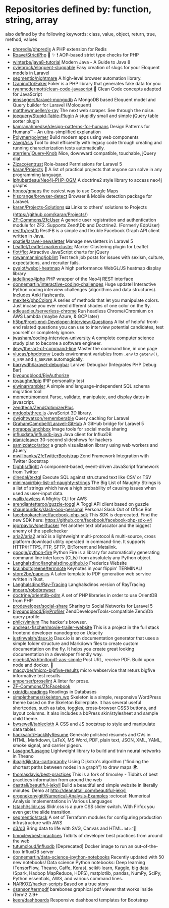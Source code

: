 # Repositories defined by: function, string, array

also defined by the following keywords: class, value, object, return, true, method, values

- [phpredis/phpredis](https://github.com/phpredis/phpredis)
  A PHP extension for Redis
- [Roave/StrictPhp](https://github.com/Roave/StrictPhp)
  :no_entry_sign: :sparkles: :heavy_exclamation_mark: AOP-based strict type checks for PHP
- [winterbe/java8-tutorial](https://github.com/winterbe/java8-tutorial)
  Modern Java - A Guide to Java 8
- [cviebrock/eloquent-sluggable](https://github.com/cviebrock/eloquent-sluggable)
  Easy creation of slugs for your Eloquent models in Laravel
- [segmentio/nightmare](https://github.com/segmentio/nightmare)
  A high-level browser automation library.
- [fzaninotto/Faker](https://github.com/fzaninotto/Faker)
  Faker is a PHP library that generates fake data for you
- [ryanmcdermott/clean-code-javascript](https://github.com/ryanmcdermott/clean-code-javascript)
  :bathtub: Clean Code concepts adapted for JavaScript
- [jenssegers/laravel-mongodb](https://github.com/jenssegers/laravel-mongodb)
  A MongoDB based Eloquent model and Query builder for Laravel (Moloquent)
- [matthewmueller/x-ray](https://github.com/matthewmueller/x-ray)
  The next web scraper. See through the <html> noise.
- [joequery/Stupid-Table-Plugin](https://github.com/joequery/Stupid-Table-Plugin)
  A stupidly small and simple jQuery table sorter plugin
- [kamranahmedse/design-patterns-for-humans](https://github.com/kamranahmedse/design-patterns-for-humans)
  Design Patterns for Humans™ - An ultra-simplified explanation
- [Polymer/polymer](https://github.com/Polymer/polymer)
  Build modern apps using web components
- [zavg/Asis](https://github.com/zavg/Asis)
  Tool to deal efficiently with legacy code through creating and running characterization tests automatically.
- [aterrien/jQuery-Knob](https://github.com/aterrien/jQuery-Knob)
  Nice, downward compatible, touchable, jQuery dial
- [Zizaco/entrust](https://github.com/Zizaco/entrust)
  Role-based Permissions for Laravel 5
- [karan/Projects](https://github.com/karan/Projects)
  :page_with_curl: A list of practical projects that anyone can solve in any programming language.
- [lphuberdeau/Neo4j-PHP-OGM](https://github.com/lphuberdeau/Neo4j-PHP-OGM)
  A doctrine2 style library to access neo4j graphs
- [hpneo/gmaps](https://github.com/hpneo/gmaps)
  the easiest way to use Google Maps
- [hisorange/browser-detect](https://github.com/hisorange/browser-detect)
  Browser & Mobile detection package for Laravel.
- [karan/Projects-Solutions](https://github.com/karan/Projects-Solutions)
  :pager: Links to others' solutions to Projects (https://github.com/karan/Projects/)
- [ZF-Commons/ZfcUser](https://github.com/ZF-Commons/ZfcUser)
  A generic user registration and authentication module for ZF2. Supports Zend\Db and Doctrine2. (Formerly EdpUser)
- [restfb/restfb](https://github.com/restfb/restfb)
  RestFB is a simple and flexible Facebook Graph API client written in Java.
- [spatie/laravel-newsletter](https://github.com/spatie/laravel-newsletter)
  Manage newsletters in Laravel 5
- [Leaflet/Leaflet.markercluster](https://github.com/Leaflet/Leaflet.markercluster)
  Marker Clustering plugin for Leaflet
- [flot/flot](https://github.com/flot/flot)
  Attractive JavaScript charts for jQuery
- [rowanmanning/joblint](https://github.com/rowanmanning/joblint)
  Test tech job posts for issues with sexism, culture, expectations, and recruiter fails.
- [pyalot/webgl-heatmap](https://github.com/pyalot/webgl-heatmap)
  A high performance WebGL/JS heatmap display library
- [jadell/neo4jphp](https://github.com/jadell/neo4jphp)
  PHP wrapper of the Neo4j REST interface
- [donnemartin/interactive-coding-challenges](https://github.com/donnemartin/interactive-coding-challenges)
  Huge update!  Interactive Python coding interview challenges (algorithms and data structures).  Includes Anki flashcards.
- [mexitek/phpColors](https://github.com/mexitek/phpColors)
  A series of methods that let you manipulate colors. Just incase you ever need different shades of one color on the fly.
- [adieuadieu/serverless-chrome](https://github.com/adieuadieu/serverless-chrome)
  Run headless Chrome/Chromium on AWS Lambda (maybe Azure, & GCP later)
- [h5bp/Front-end-Developer-Interview-Questions](https://github.com/h5bp/Front-end-Developer-Interview-Questions)
  A list of helpful front-end related questions you can use to interview potential candidates, test yourself or completely ignore.
- [jwasham/coding-interview-university](https://github.com/jwasham/coding-interview-university)
  A complete computer science study plan to become a software engineer.
- [jlevy/the-art-of-command-line](https://github.com/jlevy/the-art-of-command-line)
  Master the command line, in one page
- [vlucas/phpdotenv](https://github.com/vlucas/phpdotenv)
  Loads environment variables from `.env` to `getenv()`, `$_ENV` and `$_SERVER` automagically.
- [barryvdh/laravel-debugbar](https://github.com/barryvdh/laravel-debugbar)
  Laravel Debugbar (Integrates PHP Debug Bar)
- [bjyoungblood/BjyAuthorize](https://github.com/bjyoungblood/BjyAuthorize)
- [rovaughn/ipip](https://github.com/rovaughn/ipip)
  IPIP personality test
- [elwinar/rambler](https://github.com/elwinar/rambler)
  A simple and language-independent SQL schema migration tool
- [moment/moment](https://github.com/moment/moment)
  Parse, validate, manipulate, and display dates in javascript.
- [zendtech/ZendOptimizerPlus](https://github.com/zendtech/ZendOptimizerPlus)
- [mrdoob/three.js](https://github.com/mrdoob/three.js)
  JavaScript 3D library.
- [dwightwatson/rememberable](https://github.com/dwightwatson/rememberable)
  Query caching for Laravel
- [GrahamCampbell/Laravel-GitHub](https://github.com/GrahamCampbell/Laravel-GitHub)
  A GitHub bridge for Laravel 5
- [nprapps/lunchbox](https://github.com/nprapps/lunchbox)
  Image tools for social media sharing
- [influxdata/influxdb-java](https://github.com/influxdata/influxdb-java)
  Java client for InfluxDB
- [jdan/cleaver](https://github.com/jdan/cleaver)
  30-second slideshows for hackers
- [samizdatco/arbor](https://github.com/samizdatco/arbor)
  a graph visualization library using web workers and jQuery
- [mwillbanks/ZfcTwitterBootstrap](https://github.com/mwillbanks/ZfcTwitterBootstrap)
  Zend Framework Integration with Twitter Bootstrap
- [flightjs/flight](https://github.com/flightjs/flight)
  A component-based, event-driven JavaScript framework from Twitter
- [dinedal/textql](https://github.com/dinedal/textql)
  Execute SQL against structured text like CSV or TSV
- [minimaxir/big-list-of-naughty-strings](https://github.com/minimaxir/big-list-of-naughty-strings)
  The Big List of Naughty Strings is a list of strings which have a high probability of causing issues when used as user-input data.
- [wallix/awless](https://github.com/wallix/awless)
  A Mighty CLI for AWS
- [arendjantetteroo/guzzle-toggl](https://github.com/arendjantetteroo/guzzle-toggl)
  A Toggl API client based on guzzle
- [shaunburdick/slack-ooo-personal](https://github.com/shaunburdick/slack-ooo-personal)
  Personal Slack Out of Office Bot
- [facebookarchive/facebook-php-sdk](https://github.com/facebookarchive/facebook-php-sdk)
  This SDK is deprecated.  Find the new SDK here: https://github.com/facebook/facebook-php-sdk-v4
- [igorpavlov/spellfucker](https://github.com/igorpavlov/spellfucker)
  Yet another text obfuscator and the biggest enemy of the spellchecker
- [aria2/aria2](https://github.com/aria2/aria2)
  aria2 is a lightweight multi-protocol & multi-source, cross platform download utility operated in command-line. It supports HTTP/HTTPS, FTP, SFTP, BitTorrent and Metalink.
- [google/python-fire](https://github.com/google/python-fire)
  Python Fire is a library for automatically generating command line interfaces (CLIs) from absolutely any Python object.
- [Langhalsdino/langhalsdino.github.io](https://github.com/Langhalsdino/langhalsdino.github.io)
  Frederics Website
- [krainboltgreene/termnote](https://github.com/krainboltgreene/termnote)
  Keynotes in your flippin' TERMINAL!
- [store2be/pape-rs](https://github.com/store2be/pape-rs)
  A Latex template to PDF generation web service written in Rust.
- [Langhalsdino/Ray-Tracing](https://github.com/Langhalsdino/Ray-Tracing)
  Langhalsdinos version of RayTracing
- [jmcarp/robobrowser](https://github.com/jmcarp/robobrowser)
- [doctrine/orientdb-odm](https://github.com/doctrine/orientdb-odm)
  A set of PHP libraries in order to use OrientDB from PHP
- [prodeveloper/social-share](https://github.com/prodeveloper/social-share)
  Sharing to Social Networks for Laravel 5
- [bjyoungblood/BjyProfiler](https://github.com/bjyoungblood/BjyProfiler)
  ZendDeveloperTools-compatible Zend\Db query profile
- [philc/vimium](https://github.com/philc/vimium)
  The hacker's browser.
- [andreas-fischer/movie-trailer-website](https://github.com/andreas-fischer/movie-trailer-website)
  This is a project in the full stack frontend developer nanodegree on Udacity
- [justinwalsh/daux.io](https://github.com/justinwalsh/daux.io)
  Daux.io is an documentation generator that uses a simple folder structure and Markdown files to create custom documentation on the fly. It helps you create great looking documentation in a developer friendly way.
- [ejoebstl/wkhtmltopdf-aas-simple](https://github.com/ejoebstl/wkhtmltopdf-aas-simple)
  Post URL, receive PDF. Build upon node and docker.  🚀
- [maccyber/micro-bigfive-results](https://github.com/maccyber/micro-bigfive-results)
  micro webservice that returs bigfive informative test results
- [amperser/proselint](https://github.com/amperser/proselint)
  A linter for prose.
- [ZF-Commons/ZfcFacebook](https://github.com/ZF-Commons/ZfcFacebook)
- [rxin/db-readings](https://github.com/rxin/db-readings)
  Readings in Databases
- [simplethemes/skeleton_wp](https://github.com/simplethemes/skeleton_wp)
  Skeleton is a simple, responsive WordPress theme based on the Skeleton Boilerplate. It has several useful shortcodes, such as tabs, toggles, cross-browser CSS3 buttons, and layout columns. It also includes a bbPress skin/stylesheet and sample child theme.
- [bwsewell/tablecloth](https://github.com/bwsewell/tablecloth)
  A CSS and JS bootstrap to style and manipulate data tables
- [hacksalot/HackMyResume](https://github.com/hacksalot/HackMyResume)
  Generate polished résumés and CVs in HTML, Markdown, LaTeX, MS Word, PDF, plain text, JSON, XML, YAML, smoke signal, and carrier pigeon.
- [Lasagne/Lasagne](https://github.com/Lasagne/Lasagne)
  Lightweight library to build and train neural networks in Theano
- [ibaaj/dijkstra-cartography](https://github.com/ibaaj/dijkstra-cartography)
  Using Dijkstra's algorithm ("finding the shortest paths between nodes in a graph") to draw maps :earth_africa:.
- [thomasdavis/best-practices](https://github.com/thomasdavis/best-practices)
  This is a fork of timoxley - Tidbits of best practices information from around the web
- [daattali/beautiful-jekyll](https://github.com/daattali/beautiful-jekyll)
  Build a beautiful and simple website in literally minutes. Demo at http://deanattali.com/beautiful-jekyll
- [ergenekonyigit/Numerical-Analysis-Examples](https://github.com/ergenekonyigit/Numerical-Analysis-Examples)
  :octocat: Numerical Analysis Implementations in Various Languages
- [tstachl/slidr.css](https://github.com/tstachl/slidr.css)
  Slidr.css is a pure CSS slider switch. With Firfox you even get the slide transition.
- [segmentio/stack](https://github.com/segmentio/stack)
  A set of Terraform modules for configuring production infrastructure with AWS
- [d3/d3](https://github.com/d3/d3)
  Bring data to life with SVG, Canvas and HTML. :bar_chart::chart_with_upwards_trend::tada:
- [timoxley/best-practices](https://github.com/timoxley/best-practices)
  Tidbits of developer best practices from around the web
- [tutumcloud/influxdb](https://github.com/tutumcloud/influxdb)
  [Deprecated] Docker image to run an out-of-the-box InfluxDB server
- [donnemartin/data-science-ipython-notebooks](https://github.com/donnemartin/data-science-ipython-notebooks)
  Recently updated with 50 new notebooks! Data science Python notebooks: Deep learning (TensorFlow, Theano, Caffe, Keras), scikit-learn, Kaggle, big data (Spark, Hadoop MapReduce, HDFS), matplotlib, pandas, NumPy, SciPy, Python essentials, AWS, and various command lines.
- [NARKOZ/hacker-scripts](https://github.com/NARKOZ/hacker-scripts)
  Based on a true story
- [dsanson/termpdf](https://github.com/dsanson/termpdf)
  barebones graphical pdf viewer that works inside iTerm2 2.9+
- [keen/dashboards](https://github.com/keen/dashboards)
  Responsive dashboard templates for Bootstrap
